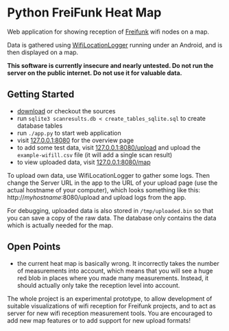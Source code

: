# Python FreiFunk Heat Map #
Web application for showing reception of [Freifunk](http://freifunk.net) wifi nodes on a map.

Data is gathered using [WifiLocationLogger](https://github.com/tjanson/WifiLocationLogger) running under an Android, and is then displayed on a map.

**This software is currently insecure and nearly untested. Do not run the server on the public internet. Do not use it for valuable data.**

## Getting Started ##
* [download](https://github.com/oliver/pyffheatmap/archive/master.zip) or checkout the sources
* run `sqlite3 scanresults.db < create_tables_sqlite.sql` to create database tables
* run `./app.py` to start web application
* visit [127.0.0.1:8080](http://127.0.0.1:8080/) for the overview page
* to add some test data, visit [127.0.0.1:8080/upload](http://127.0.0.1:8080/upload) and upload the `example-wifill.csv` file (it will add a single scan result)
* to view uploaded data, visit [127.0.0.1:8080/map](http://127.0.0.1:8080/map)

To upload own data, use WifiLocationLogger to gather some logs. Then change the Server URL in the app to the URL of your upload page (use the actual hostname of your computer), which looks something like this: http://*myhostname*:8080/upload and upload logs from the app.

For debugging, uploaded data is also stored in `/tmp/uploaded.bin` so that you can save a copy of the raw data. The database only contains the data which is actually needed for the map.

## Open Points ##

* the current heat map is basically wrong. It incorrectly takes the number of measurements into account, which means that you will see a huge red blob in places where you made many measurements. Instead, it should actually only take the reception level into account.

The whole project is an experimental prototype, to allow development of suitable visualizations of wifi reception for Freifunk projects, and to act as server for new wifi reception measurement tools. You are encouraged to add new map features or to add support for new upload formats!
